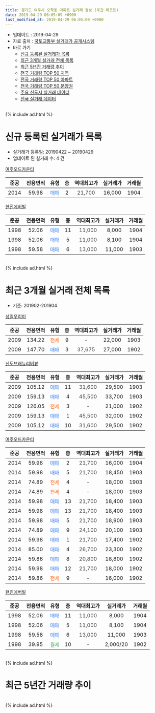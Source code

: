 ```yaml
---
title: 경기도 여주시 오학동 아파트 실거래 정보 (주간 레포트)
date: 2019-04-29 06:05:09 +0900
last_modified_at: 2019-04-29 06:05:09 +0900
---
```


* 업데이트 : 2019-04-29
* 자료 출처 : [국토교통부 실거래가 공개시스템](http://rt.molit.go.kr)
* 바로 가기
    * [신규 등록된 실거래가 목록](#신규-등록된-실거래가-목록)
    * [최근 3개월 실거래 전체 목록](#최근-3개월-실거래-전체-목록)
    * [최근 5년간 거래량 추이](#최근-5년간-거래량-추이)
    * [전국 거래량 TOP 50 지역](https://inasie.github.io/apt-trade-info/최근-3개월-전국에서-가장-거래가-많이-발생한-지역)
    * [전국 거래량 TOP 50 아파트](https://inasie.github.io/apt-trade-info/최근-3개월-전국에서-가장-거래가-많이-발생한-아파트)
    * [전국 거래량 TOP 50 분양권](https://inasie.github.io/apt-trade-info/최근-3개월-전국에서-가장-거래가-많이-발생한-분양권)
    * [주요 신도시 실거래 데이터](https://inasie.github.io/apt-trade-info/주요-신도시)
    * [전국 실거래 데이터](https://inasie.github.io/apt-trade-info/전국)
<br>
{% include ad.html %}
<br>

# 신규 등록된 실거래가 목록
* 실거래가 등록일: 20190422 ~ 20190429
* 업데이트 된 실거래 수: 4 건


[여주오드카운티](https://search.naver.com/search.naver?query=%EA%B2%BD%EA%B8%B0%EB%8F%84+%EC%97%AC%EC%A3%BC%EC%8B%9C+%EC%98%A4%ED%95%99%EB%8F%99+%EC%97%AC%EC%A3%BC%EC%98%A4%EB%93%9C%EC%B9%B4%EC%9A%B4%ED%8B%B0)

|준공|전용면적|유형|층|역대최고가|실거래가|거래월|
|:---:|:---:|:---:|:---:|:---:|:---:|:---:|
|2014|59.98|<span style="color:#4285f3">매매</span>|2|<span style="color:#444444">21,700</span>|16,000|1904|

[현진에버빌](https://search.naver.com/search.naver?query=%EA%B2%BD%EA%B8%B0%EB%8F%84+%EC%97%AC%EC%A3%BC%EC%8B%9C+%EC%98%A4%ED%95%99%EB%8F%99+%ED%98%84%EC%A7%84%EC%97%90%EB%B2%84%EB%B9%8C)

|준공|전용면적|유형|층|역대최고가|실거래가|거래월|
|:---:|:---:|:---:|:---:|:---:|:---:|:---:|
|1998|52.06|<span style="color:#4285f3">매매</span>|11|<span style="color:#444444">11,000</span>|8,000|1904|
|1998|52.06|<span style="color:#4285f3">매매</span>|5|<span style="color:#444444">11,000</span>|8,100|1904|
|1998|59.58|<span style="color:#4285f3">매매</span>|6|<span style="color:#444444">13,000</span>|11,000|1903|


<br>
{% include ad.html %}
<br>

# 최근 3개월 실거래 전체 목록
* 기준: 201902-201904


[성일우리미](https://search.naver.com/search.naver?query=%EA%B2%BD%EA%B8%B0%EB%8F%84+%EC%97%AC%EC%A3%BC%EC%8B%9C+%EC%98%A4%ED%95%99%EB%8F%99+%EC%84%B1%EC%9D%BC%EC%9A%B0%EB%A6%AC%EB%AF%B8)

|준공|전용면적|유형|층|역대최고가|실거래가|거래월|
|:---:|:---:|:---:|:---:|:---:|:---:|:---:|
|2009|134.22|<span style="color:#ff5a00">전세</span>|9|<span style="color:#444444">-</span>|22,000|1903|
|2009|147.70|<span style="color:#4285f3">매매</span>|3|<span style="color:#444444">37,675</span>|27,000|1902|

[신도브래뉴리버뷰](https://search.naver.com/search.naver?query=%EA%B2%BD%EA%B8%B0%EB%8F%84+%EC%97%AC%EC%A3%BC%EC%8B%9C+%EC%98%A4%ED%95%99%EB%8F%99+%EC%8B%A0%EB%8F%84%EB%B8%8C%EB%9E%98%EB%89%B4%EB%A6%AC%EB%B2%84%EB%B7%B0)

|준공|전용면적|유형|층|역대최고가|실거래가|거래월|
|:---:|:---:|:---:|:---:|:---:|:---:|:---:|
|2009|105.12|<span style="color:#4285f3">매매</span>|11|<span style="color:#444444">31,600</span>|29,500|1903|
|2009|159.13|<span style="color:#4285f3">매매</span>|4|<span style="color:#444444">45,500</span>|33,700|1903|
|2009|126.05|<span style="color:#ff5a00">전세</span>|3|<span style="color:#444444">-</span>|21,000|1902|
|2009|159.13|<span style="color:#4285f3">매매</span>|1|<span style="color:#444444">45,500</span>|32,000|1902|
|2009|105.12|<span style="color:#4285f3">매매</span>|10|<span style="color:#444444">31,600</span>|29,500|1902|

[여주오드카운티](https://search.naver.com/search.naver?query=%EA%B2%BD%EA%B8%B0%EB%8F%84+%EC%97%AC%EC%A3%BC%EC%8B%9C+%EC%98%A4%ED%95%99%EB%8F%99+%EC%97%AC%EC%A3%BC%EC%98%A4%EB%93%9C%EC%B9%B4%EC%9A%B4%ED%8B%B0)

|준공|전용면적|유형|층|역대최고가|실거래가|거래월|
|:---:|:---:|:---:|:---:|:---:|:---:|:---:|
|2014|59.98|<span style="color:#4285f3">매매</span>|2|<span style="color:#444444">21,700</span>|16,000|1904|
|2014|59.98|<span style="color:#4285f3">매매</span>|5|<span style="color:#444444">21,700</span>|18,450|1903|
|2014|74.89|<span style="color:#ff5a00">전세</span>|4|<span style="color:#444444">-</span>|18,000|1903|
|2014|74.89|<span style="color:#ff5a00">전세</span>|4|<span style="color:#444444">-</span>|18,000|1903|
|2014|59.98|<span style="color:#4285f3">매매</span>|13|<span style="color:#444444">21,700</span>|18,400|1903|
|2014|59.98|<span style="color:#4285f3">매매</span>|13|<span style="color:#444444">21,700</span>|18,400|1903|
|2014|59.98|<span style="color:#4285f3">매매</span>|5|<span style="color:#444444">21,700</span>|18,900|1903|
|2014|74.89|<span style="color:#4285f3">매매</span>|9|<span style="color:#444444">24,100</span>|20,100|1903|
|2014|59.98|<span style="color:#4285f3">매매</span>|1|<span style="color:#444444">21,700</span>|17,400|1902|
|2014|85.00|<span style="color:#4285f3">매매</span>|4|<span style="color:#444444">26,700</span>|23,300|1902|
|2014|59.86|<span style="color:#4285f3">매매</span>|8|<span style="color:#444444">20,800</span>|18,800|1902|
|2014|59.98|<span style="color:#4285f3">매매</span>|12|<span style="color:#444444">21,700</span>|18,000|1902|
|2014|59.86|<span style="color:#ff5a00">전세</span>|9|<span style="color:#444444">-</span>|16,000|1902|

[현진에버빌](https://search.naver.com/search.naver?query=%EA%B2%BD%EA%B8%B0%EB%8F%84+%EC%97%AC%EC%A3%BC%EC%8B%9C+%EC%98%A4%ED%95%99%EB%8F%99+%ED%98%84%EC%A7%84%EC%97%90%EB%B2%84%EB%B9%8C)

|준공|전용면적|유형|층|역대최고가|실거래가|거래월|
|:---:|:---:|:---:|:---:|:---:|:---:|:---:|
|1998|52.06|<span style="color:#4285f3">매매</span>|11|<span style="color:#444444">11,000</span>|8,000|1904|
|1998|52.06|<span style="color:#4285f3">매매</span>|5|<span style="color:#444444">11,000</span>|8,100|1904|
|1998|59.58|<span style="color:#4285f3">매매</span>|6|<span style="color:#444444">13,000</span>|11,000|1903|
|1998|39.95|<span style="color:#34a853">월세</span>|10|<span style="color:#444444">-</span>|2,000/20|1902|


<br>
{% include ad.html %}
<br>

# 최근 5년간 거래량 추이


<div style="width:100%;">
    <canvas id="deal_progress" height="200"></canvas>
</div>

<script>
new Chart(document.getElementById("deal_progress"), {
    type: 'line',
    data: {
        labels: ['201404','201405','201406','201407','201408','201409','201410','201411','201412','201501','201502','201503','201504','201505','201506','201507','201508','201509','201510','201511','201512','201601','201602','201603','201604','201605','201606','201607','201608','201609','201610','201611','201612','201701','201702','201703','201704','201705','201706','201707','201708','201709','201710','201711','201712','201801','201802','201803','201804','201805','201806','201807','201808','201809','201810','201811','201812','201901','201902','201903','201904'],
        datasets: [{
            label: '매매',
            pointRadius: 1,
            data: [24, 23, 28, 34, 25, 21, 25, 17, 13, 14, 13, 29, 16, 19, 13, 18, 24, 23, 13, 15, 10, 11, 18, 18, 21, 20, 18, 10, 19, 14, 17, 4, 11, 14, 5, 6, 9, 6, 7, 10, 6, 12, 7, 9, 5, 8, 9, 11, 9, 6, 7, 4, 4, 6, 9, 7, 8, 5, 7, 8, 3],
            borderColor: "rgba(255, 201, 14, 1)",
            backgroundColor: "rgba(255, 201, 14, 0.5)",
            fill: false,
            lineTension: 0
        },{
            label: '전월세',
            pointRadius: 1,
            data: [6, 14, 4, 3, 6, 7, 6, 5, 8, 7, 5, 8, 8, 6, 10, 7, 8, 8, 8, 3, 7, 7, 8, 7, 8, 9, 7, 6, 9, 3, 12, 4, 5, 6, 5, 4, 15, 6, 6, 3, 5, 4, 7, 3, 6, 8, 5, 6, 7, 1, 7, 10, 2, 6, 4, 8, 5, 4, 3, 3, 0],
            borderColor: "rgba(0, 141, 185, 1)",
            backgroundColor: "rgba(0, 141, 185, 0.5)",
            fill: false,
            lineTension: 0
        }
        ]
    },
    options: {
        responsive: true,
        title: {
            display: false
        },
        tooltips: {
            mode: 'index',
            intersect: false
        },
        hover: {
            mode: 'nearest',
            intersect: true
        },
        scales: {
            xAxes: [{
                display: true,
                scaleLabel: {
                    display: true,
                    labelString: '년/월'
                }
            }],
            yAxes: [{
                display: true,
                ticks: {
                    suggestedMin: 0,
                },
                scaleLabel: {
                    display: true,
                    labelString: '실거래 수'
                }
            }]
        }
    }
});

</script>


<br>
{% include ad.html %}
<br>


